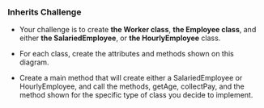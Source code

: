 ### Inherits Challenge

- Your challenge is to create **the Worker class**, **the Employee class**, and either **the SalariedEmployee**, or **the HourlyEmployee** class.
  
- For each class, create the attributes and methods shown on this diagram.

- Create a main method that will create either a SalariedEmployee or HourlyEmployee, and call the methods, getAge, collectPay, and the method shown for the specific type of class you decide to implement.
